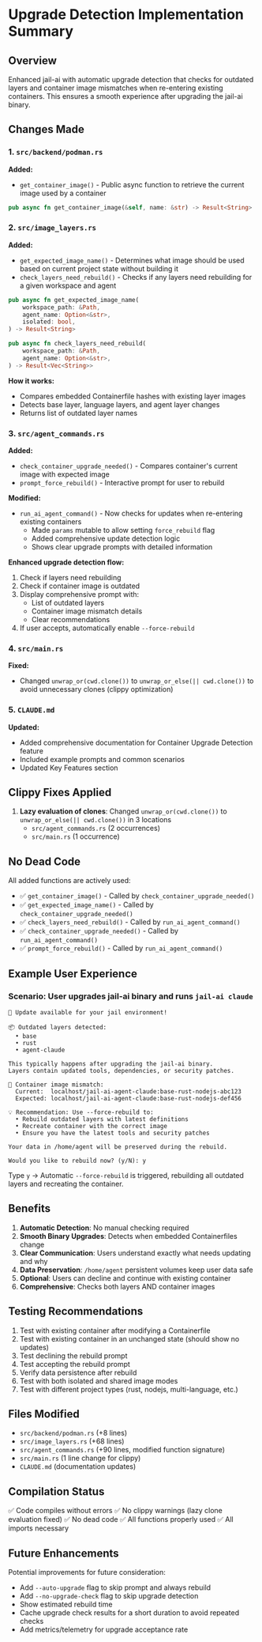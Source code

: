 # Upgrade Detection Implementation Summary

## Overview

Enhanced jail-ai with automatic upgrade detection that checks for outdated layers and container image mismatches when re-entering existing containers. This ensures a smooth experience after upgrading the jail-ai binary.

## Changes Made

### 1. `src/backend/podman.rs`

**Added:**
- `get_container_image()` - Public async function to retrieve the current image used by a container

```rust
pub async fn get_container_image(&self, name: &str) -> Result<String>
```

### 2. `src/image_layers.rs`

**Added:**
- `get_expected_image_name()` - Determines what image should be used based on current project state without building it
- `check_layers_need_rebuild()` - Checks if any layers need rebuilding for a given workspace and agent

```rust
pub async fn get_expected_image_name(
    workspace_path: &Path,
    agent_name: Option<&str>,
    isolated: bool,
) -> Result<String>

pub async fn check_layers_need_rebuild(
    workspace_path: &Path,
    agent_name: Option<&str>,
) -> Result<Vec<String>>
```

**How it works:**
- Compares embedded Containerfile hashes with existing layer images
- Detects base layer, language layers, and agent layer changes
- Returns list of outdated layer names

### 3. `src/agent_commands.rs`

**Added:**
- `check_container_upgrade_needed()` - Compares container's current image with expected image
- `prompt_force_rebuild()` - Interactive prompt for user to rebuild

**Modified:**
- `run_ai_agent_command()` - Now checks for updates when re-entering existing containers
  - Made `params` mutable to allow setting `force_rebuild` flag
  - Added comprehensive update detection logic
  - Shows clear upgrade prompts with detailed information

**Enhanced upgrade detection flow:**
1. Check if layers need rebuilding
2. Check if container image is outdated
3. Display comprehensive prompt with:
   - List of outdated layers
   - Container image mismatch details
   - Clear recommendations
4. If user accepts, automatically enable `--force-rebuild`

### 4. `src/main.rs`

**Fixed:**
- Changed `unwrap_or(cwd.clone())` to `unwrap_or_else(|| cwd.clone())` to avoid unnecessary clones (clippy optimization)

### 5. `CLAUDE.md`

**Updated:**
- Added comprehensive documentation for Container Upgrade Detection feature
- Included example prompts and common scenarios
- Updated Key Features section

## Clippy Fixes Applied

1. **Lazy evaluation of clones**: Changed `unwrap_or(cwd.clone())` to `unwrap_or_else(|| cwd.clone())` in 3 locations
   - `src/agent_commands.rs` (2 occurrences)
   - `src/main.rs` (1 occurrence)

## No Dead Code

All added functions are actively used:
- ✅ `get_container_image()` - Called by `check_container_upgrade_needed()`
- ✅ `get_expected_image_name()` - Called by `check_container_upgrade_needed()`
- ✅ `check_layers_need_rebuild()` - Called by `run_ai_agent_command()`
- ✅ `check_container_upgrade_needed()` - Called by `run_ai_agent_command()`
- ✅ `prompt_force_rebuild()` - Called by `run_ai_agent_command()`

## Example User Experience

### Scenario: User upgrades jail-ai binary and runs `jail-ai claude`

```
🔄 Update available for your jail environment!

📦 Outdated layers detected:
  • base
  • rust
  • agent-claude

This typically happens after upgrading the jail-ai binary.
Layers contain updated tools, dependencies, or security patches.

🐳 Container image mismatch:
  Current:  localhost/jail-ai-agent-claude:base-rust-nodejs-abc123
  Expected: localhost/jail-ai-agent-claude:base-rust-nodejs-def456

💡 Recommendation: Use --force-rebuild to:
  • Rebuild outdated layers with latest definitions
  • Recreate container with the correct image
  • Ensure you have the latest tools and security patches

Your data in /home/agent will be preserved during the rebuild.

Would you like to rebuild now? (y/N): y
```

Type `y` → Automatic `--force-rebuild` is triggered, rebuilding all outdated layers and recreating the container.

## Benefits

1. **Automatic Detection**: No manual checking required
2. **Smooth Binary Upgrades**: Detects when embedded Containerfiles change
3. **Clear Communication**: Users understand exactly what needs updating and why
4. **Data Preservation**: `/home/agent` persistent volumes keep user data safe
5. **Optional**: Users can decline and continue with existing container
6. **Comprehensive**: Checks both layers AND container images

## Testing Recommendations

1. Test with existing container after modifying a Containerfile
2. Test with existing container in an unchanged state (should show no updates)
3. Test declining the rebuild prompt
4. Test accepting the rebuild prompt
5. Verify data persistence after rebuild
6. Test with both isolated and shared image modes
7. Test with different project types (rust, nodejs, multi-language, etc.)

## Files Modified

- `src/backend/podman.rs` (+8 lines)
- `src/image_layers.rs` (+68 lines)
- `src/agent_commands.rs` (+90 lines, modified function signature)
- `src/main.rs` (1 line change for clippy)
- `CLAUDE.md` (documentation updates)

## Compilation Status

✅ Code compiles without errors
✅ No clippy warnings (lazy clone evaluation fixed)
✅ No dead code
✅ All functions properly used
✅ All imports necessary

## Future Enhancements

Potential improvements for future consideration:
- Add `--auto-upgrade` flag to skip prompt and always rebuild
- Add `--no-upgrade-check` flag to skip upgrade detection
- Show estimated rebuild time
- Cache upgrade check results for a short duration to avoid repeated checks
- Add metrics/telemetry for upgrade acceptance rate
